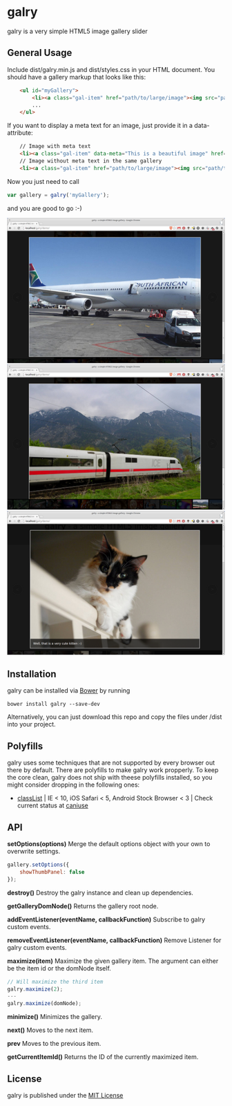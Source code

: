 # galry

galry is a very simple HTML5 image gallery slider

## General Usage

Include dist/galry.min.js and dist/styles.css in your HTML document. You should have a gallery markup that looks like this:

```HTML
    <ul id="myGallery">
        <li><a class="gal-item" href="path/to/large/image"><img src="path/to/thumbnail" alt=""></a></li>
        ...
    </ul>
```
If you want to display a meta text for an image, just provide it in a data-attribute:

```HTML
    // Image with meta text
    <li><a class="gal-item" data-meta="This is a beautiful image" href="path/to/large/image"><img src="path/to/thumbnail" alt=""></a></li>
    // Image without meta text in the same gallery
    <li><a class="gal-item" href="path/to/large/image"><img src="path/to/thumbnail" alt=""></a></li>
```

Now you just need to call

```Javascript
var gallery = galry('myGallery');
```

and you are good to go :-)

![Screenshot](https://github.com/kaesetoast/galry/raw/master/screenshot-1.png)
![Screenshot](https://github.com/kaesetoast/galry/raw/master/screenshot-2.png)
![Screenshot](https://github.com/kaesetoast/galry/raw/master/screenshot-3.png)

## Installation

galry can be installed via [Bower](http://bower.io) by running

    bower install galry --save-dev

Alternatively, you can just download this repo and copy the files under /dist into your project.

## Polyfills

galry uses some techniques that are not supported by every browser out there by default. There are polyfills to
make galry work propperly. To keep the core clean, galry does not ship with theese polyfills installed, so you might consider
dropping in the following ones:

 * [classList](https://github.com/eligrey/classList.js) | IE < 10, iOS Safari < 5, Android Stock Browser < 3 | Check current status at [caniuse](http://caniuse.com/#search=classlist)

## API

**setOptions(options)**
Merge the default options object with your own to overwrite settings.
```JavaScript
gallery.setOptions({
    showThumbPanel: false
});
```

**destroy()**
Destroy the galry instance and clean up dependencies.

**getGalleryDomNode()**
Returns the gallery root node.

**addEventListener(eventName, callbackFunction)**
Subscribe to galry custom events.

**removeEventListener(eventName, callbackFunction)**
Remove Listener for galry custom events.

**maximize(item)**
Maximize the given gallery item. The argument can either be the item id or the domNode itself.
```JavaScript
// Will maximize the third item
galry.maximize(2);
---
galry.maximize(domNode);
```

**minimize()**
Minimizes the gallery.

**next()**
Moves to the next item.

**prev**
Moves to the previous item.

**getCurrentItemId()**
Returns the ID of the currently maximized item.

## License

galry is published under the [MIT License](LICENSE)